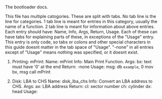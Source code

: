 The bootloader docs.

This file has multiple catogories. These are split with tabs. No tab line is the line for categories. 1 tab line is meant for entries in this category, usually the name of a function. 2 tab line is meant for information about above entries. Each entry should have: Name, Info, Args, Return, Usage. Each of these can have tabs for explaining parts of these, in exceptions of the "Usage" entry. This entry is only code, so tabs or colons and other special characters in this guide doesnt matter in the tab space of "Usage". "-none" in all entries except of "Usage" means nothing was specified, or it doesnt exist.

1. Printing:
    mPrint:
        Name: mPrint
        Info: Main Print Function.
        Args:
            bx: text
                must have '0' at the end
        Return:
            -none
        Usage:
            msg:    db `example`, 0
            mov bx, msg
            call mPrint

2. Disk:
    LBA to CHS
        Name: disk_lba_chs
        Info: Convert an LBA address to CHS.
        Args:
            ax: LBA address
        Return:
            cl: sector number
            ch: cylinder
            dx: head
        Usage:
            
